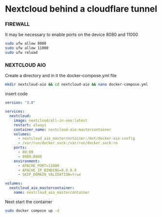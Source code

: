 # Nextcloud behind a cloudflare tunnel

### FIREWALL

It may be necessary to enable ports on the device 8080 and 11000
```bash
sudo ufw allow 8080
sudo ufw allow 11000
sudo ufw reload
```

### NEXTCLOUD AIO

Create a directory and in it the docker-compose.yml file
```bash
mkdir nextcloud-aio && cd nextcloud-aio && nano docker-compose.yml
```

insert code

```yml
version: "3.8"

services:
  nextcloud:
    image: nextcloud/all-in-one:latest
    restart: always
    container_name: nextcloud-aio-mastercontainer 
    volumes:
      - nextcloud_aio_mastercontainer:/mnt/docker-aio-config 
      - /var/run/docker.sock:/var/run/docker.sock:ro 
    ports:
      - 80:80 
      - 8080:8080
    environment: 
      - APACHE_PORT=11000 
      - APACHE_IP_BINDING=0.0.0.0
      - SKIP_DOMAIN_VALIDATION=true

volumes:
  nextcloud_aio_mastercontainer:
    name: nextcloud_aio_mastercontainer
```

Next start the container

```bash
sudo docker compose up -d
```